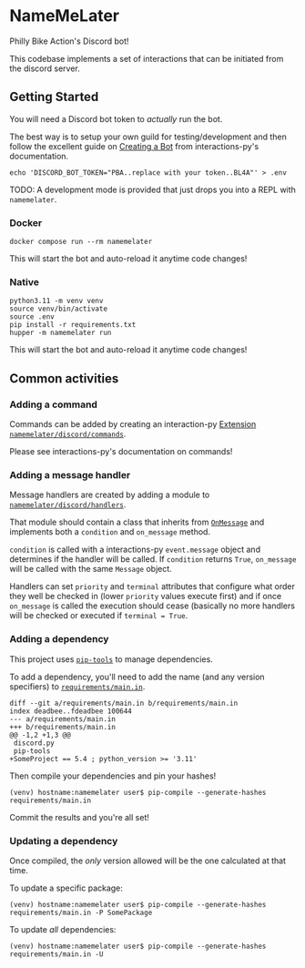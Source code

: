 # NameMeLater

Philly Bike Action's Discord bot!

This codebase implements a set of interactions that can be initiated from the
discord server.

## Getting Started

You will need a Discord bot token to _actually_ run the bot.

The best way is to setup your own guild for testing/development and then
follow the excellent guide on [Creating a Bot](https://interactionspy.readthedocs.io/en/latest/quickstart.html#creating-a-bot)
from interactions-py's documentation.

```shell
echo 'DISCORD_BOT_TOKEN="PBA..replace with your token..BL4A"' > .env
```

TODO: A development mode is provided that just drops you into a REPL with
`namemelater`.

### Docker

```
docker compose run --rm namemelater
```

This will start the bot and auto-reload it anytime code changes!

### Native

```shell
python3.11 -m venv venv
source venv/bin/activate
source .env
pip install -r requirements.txt
hupper -m namemelater run
```

This will start the bot and auto-reload it anytime code changes!

## Common activities

### Adding a command

Commands can be added by creating an interaction-py
[Extension](https://interactions-py.github.io/interactions.py/Guides/20%20Extensions/)
[`namemelater/discord/commands`](namemelater/discord/commands).

Please see interactions-py's documentation on commands!

### Adding a message handler

Message handlers are created by adding a module to
[`namemelater/discord/handlers`](namemelater/discord/handlers).

That module should contain a class that inherits from
[`OnMessage`](namemelater/discord/handlers/__init__.py)
and implements both a `condition` and `on_message` method.

`condition` is called with a interactions-py `event.message` object and determines
if the handler will be called. If `condition` returns `True`, `on_message`
will be called with the same `Message` object.

Handlers can set `priority` and `terminal` attributes that configure
what order they well be checked in (lower `priority` values execute first)
and if once `on_message` is called the execution should cease (basically no
more handlers will be checked or executed if `terminal = True`.

### Adding a dependency

This project uses [`pip-tools`](https://pip-tools.readthedocs.io/en/stable/)
to manage dependencies.

To add a dependency, you'll need to add the name (and any version specifiers)
to [`requirements/main.in`](requirements/main.in).

```
diff --git a/requirements/main.in b/requirements/main.in
index deadbee..fdeadbee 100644
--- a/requirements/main.in
+++ b/requirements/main.in
@@ -1,2 +1,3 @@
 discord.py
 pip-tools
+SomeProject == 5.4 ; python_version >= '3.11'
```

Then compile your dependencies and pin your hashes!

```
(venv) hostname:namemelater user$ pip-compile --generate-hashes requirements/main.in
```

Commit the results and you're all set!

### Updating a dependency

Once compiled, the _only_ version allowed will be the one calculated at that time.

To update a specific package:

```
(venv) hostname:namemelater user$ pip-compile --generate-hashes requirements/main.in -P SomePackage
```

To update _all_ dependencies:

```
(venv) hostname:namemelater user$ pip-compile --generate-hashes requirements/main.in -U
```
